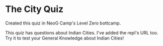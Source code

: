 # The City Quiz

Created this quiz in NeoG Camp's Level Zero bottcamp.

This quiz has questions about Indian Cities. I've added the repl's URL too. Try it to test your General Knowledge about Indian Cities!